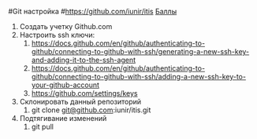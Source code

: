 #Git настройка
#https://github.com/iunir/itis
[Баллы](https://docs.google.com/spreadsheets/d/1rQ0nX131SAS7CCU4Xn3w6CFcR0MM9eujRvcM-3ZuPMA/edit?usp=sharing)
1. Создать учетку Github.com
2. Настроить ssh ключи:
   1. https://docs.github.com/en/github/authenticating-to-github/connecting-to-github-with-ssh/generating-a-new-ssh-key-and-adding-it-to-the-ssh-agent
   2. https://docs.github.com/en/github/authenticating-to-github/connecting-to-github-with-ssh/adding-a-new-ssh-key-to-your-github-account
   3. https://github.com/settings/keys
3. Склонировать данный репозиторий
   1. git clone git@github.com:iunir/itis.git
4. Подтягивание изменений
   1. git pull
